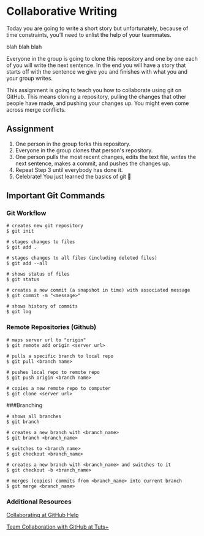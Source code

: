 # Collaborative Writing

Today you are going to write a short story but unfortunately, because of time constraints, you’ll need to enlist the help of your teammates.

blah blah blah

Everyone in the group is going to clone this repository and one by one each of you will write the next sentence. In the end you will have a story that starts off with the sentence we give you and finishes with what you and your group writes.

This assignment is going to teach you how to collaborate using git on GitHub. This means cloning a repository, pulling the changes that other people have made, and pushing your changes up. You might even come across merge conflicts.

## Assignment
1. One person in the group forks this repository.
2. Everyone in the group clones that person's repository.
3. One person pulls the most recent changes, edits the text file, writes the next sentence, makes a commit, and pushes the changes up.
4. Repeat Step 3 until everybody has done it.
5. Celebrate! You just learned the basics of git 🎉

## Important Git Commands

### Git Workflow
```
# creates new git repository
$ git init

# stages changes to files
$ git add .

# stages changes to all files (including deleted files)
$ git add --all

# shows status of files
$ git status

# creates a new commit (a snapshot in time) with associated message
$ git commit -m "<message>"

# shows history of commits
$ git log
```

### Remote Repositories (Github)
```
# maps server url to "origin"
$ git remote add origin <server url>

# pulls a specific branch to local repo
$ git pull <branch name>

# pushes local repo to remote repo
$ git push origin <branch name>

# copies a new remote repo to computer
$ git clone <server url>
```

###Branching
```
# shows all branches
$ git branch

# creates a new branch with <branch_name>
$ git branch <branch_name>

# switches to <branch_name>
$ git checkout <branch_name>

# creates a new branch with <branch_name> and switches to it
$ git checkout -b <branch_name>

# merges (copies) commits from <branch_name> into current branch
$ git merge <branch_name>
```

### Additional Resources
[Collaborating at GitHub Help](https://help.github.com/categories/collaborating/)

[Team Collaboration with GitHub at Tuts+](http://code.tutsplus.com/articles/team-collaboration-with-github--net-29876)
